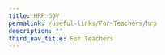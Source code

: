 ```yaml
---
title: HRP GOV
permalink: /useful-links/For-Teachers/hrp
description: ""
third_nav_title: For Teachers
---
```

